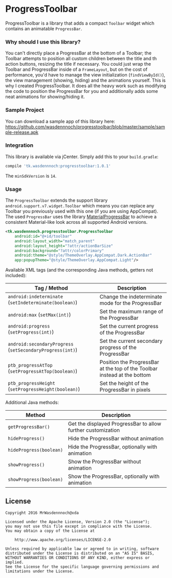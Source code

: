 # ProgressToolbar

ProgressToolbar is a library that adds a compact `Toolbar` widget which contains an animatable `ProgressBar`.

### Why should I use this library?

You can't directly place a ProgressBar at the bottom of a Toolbar; the Toolbar attempts to position all custom children between the title and th action buttons, resizing the title if necessary. You could just wrap the Toolbar and ProgressBar inside of a `FrameLayout`, but on the cost of performance, you'd have to manage the view initialization (`findViewById()`), the view management (showing, hiding) and the animations yourself.
This is why I created ProgressToolbar. It does all the heavy work such as modifying the code to position the ProgressBar for you and additionally adds some neat animations for showing/hiding it.

### Sample Project

You can download a sample app of this library here: https://github.com/wasdennnoch/progresstoolbar/blob/master/sample/sample-release.apk

### Integration

This library is available via jCenter. Simply add this to your `build.gradle`:

```gradle
compile 'tk.wasdennnoch:progresstoolbar:1.0.1'
```

The `minSdkVersion` is `14`.

### Usage

The `ProgressToolbar` extends the support library `android.support.v7.widget.Toolbar` which means you can replace any Toolbar you previously used with this one (if you are using AppCompat).
The used `ProgressBar` uses the library [MaterialProgressBar](https://github.com/DreaminginCodeZH/MaterialProgressBar) to achieve a consistent Material-like look across all supported Android versions.

```xml
<tk.wasdennnoch.progresstoolbar.ProgressToolbar
    android:id="@+id/toolbar"
    android:layout_width="match_parent"
    android:layout_height="?attr/actionBarSize"
    android:background="?attr/colorPrimary"
    android:theme="@style/ThemeOverlay.AppCompat.Dark.ActionBar"
    app:popupTheme="@style/ThemeOverlay.AppCompat.Light"/>
```

Available XML tags (and the corresponding Java methods, getters not included):

Tag / Method | Description
------------ | -------------
`android:indeterminate` (`setIndeterminate(boolean)`) | Change the indeterminate mode for the ProgressBar
`android:max` (`setMax(int)`) | Set the maximum range of the ProgressBar
`android:progress` (`setProgress(int)`) | Set the current progress of the ProgressBar
`android:secondaryProgress` (`setSecondaryProgress(int)`) | Set the current secondary progress of the ProgressBar
`ptb_progressAtTop` (`setProgressAtTop(boolean)`) | Position the ProgressBar at the top of the Toolbar instead at the bottom
`ptb_progressHeight` (`setProgressHeight(boolean)`) | Set the height of the ProgressBar in pixels

Additional Java methods:

Method | Description
------------ | -------------
`getProgressBar()` | Get the displayed ProgressBar to allow further customization
`hideProgress()` | Hide the ProgressBar without animation
`hideProgress(boolean)` | Hide the ProgressBar, optionally with animation
`showProgress()` | Show the ProgressBar without animation
`showProgress(boolean)` | Show the ProgressBar, optionally with animation


## License

```
Copyright 2016 MrWasdennnoch@xda

Licensed under the Apache License, Version 2.0 (the "License");
you may not use this file except in compliance with the License.
You may obtain a copy of the License at

    http://www.apache.org/licenses/LICENSE-2.0

Unless required by applicable law or agreed to in writing, software
distributed under the License is distributed on an "AS IS" BASIS,
WITHOUT WARRANTIES OR CONDITIONS OF ANY KIND, either express or implied.
See the License for the specific language governing permissions and
limitations under the License.
```